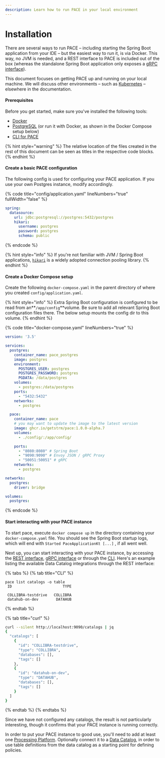 ```yaml
---
description: Learn how to run PACE in your local environment
---
```


# Installation

There are several ways to run PACE – including starting the Spring Boot application from your IDE – but the easiest way to run it, is via Docker. This way, no JVM is needed, and a REST interface to PACE is included out of the box (whereas the standalone Spring Boot application only exposes a [gRPC interface](https://grpc.io/)).

This document focuses on getting PACE up and running on your local machine. We will discuss other environments – such as [Kubernetes](kubernetes-deployment.md) – elsewhere in the documentation.

#### Prerequisites

Before you get started, make sure you've installed the following tools:

* [Docker](https://www.docker.com/)
* [PostgreSQL](https://www.postgresql.org/) (or run it with Docker, as shown in the Docker Compose setup below)
* [CLI for PACE](https://github.com/getstrm/cli)

{% hint style="warning" %}
The relative location of the files created in the rest of this document can be seen as titles in the respective code blocks.
{% endhint %}

#### Create a basic PACE configuration

The following config is used for configuring your PACE application. If you use your own Postgres instance, modify accordingly.

{% code title="config/application.yaml" lineNumbers="true" fullWidth="false" %}
```yaml
spring:
  datasource:
    url: jdbc:postgresql://postgres:5432/postgres
    hikari:
      username: postgres
      password: postgres
      schema: public
```
{% endcode %}

{% hint style="info" %}
If you're not familiar with JVM / Spring Boot applications, [`hikari`](https://github.com/brettwooldridge/HikariCP) is a widely adopted connection pooling library.
{% endhint %}

#### Create a Docker Compose setup

Create the following `docker-compose.yaml` in the parent directory of where you created `config/application.yaml`.

{% hint style="info" %}
Extra Spring Boot configuration is configured to be read from an\*\*`/app/config`\*\*volume. Be sure to add all relevant Spring Boot configuration files there. The below setup mounts the config dir to this volume.
{% endhint %}

{% code title="docker-compose.yaml" lineNumbers="true" %}
```yaml
version: '3.5'

services:
  postgres:
    container_name: pace_postgres
    image: postgres
    environment:
      POSTGRES_USER: postgres
      POSTGRES_PASSWORD: postgres
      PGDATA: /data/postgres
    volumes:
      - postgres:/data/postgres
    ports:
      - "5432:5432"
    networks:
      - postgres

  pace:
    container_name: pace
    # you may want to update the image to the latest version
    image: ghcr.io/getstrm/pace:1.0.0-alpha.7
    volumes:
      - ./config/:/app/config/

    ports:
      - "8080:8080" # Spring Boot
      - "9090:9090" # Envoy JSON / gRPC Proxy
      - "50051:50051" # gRPC
    networks:
      - postgres

networks:
  postgres:
    driver: bridge

volumes:
  postgres:

```
{% endcode %}

#### Start interacting with your PACE instance

To start pace, execute `docker compose up` in the directory containing your `docker-compose.yaml` file. You should see the Spring Boot startup logs, which will end with `Started PaceApplicationKt [...]` , if all went well.

Next up, you can start interacting with your PACE instance, by accessing the [REST interface](../reference/api-reference/rest.md), [gRPC interface](https://github.com/getstrm/pace/tree/alpha/protos) or through the [CLI](https://github.com/getstrm/cli). Here's an example listing the available Data Catalog integrations through the REST interface:

{% tabs %}
{% tab title="CLI" %}
```shell-session
pace list catalogs -o table
 ID                       TYPE

 COLLIBRA-testdrive   COLLIBRA
 datahub-on-dev        DATAHUB
```
{% endtab %}

{% tab title="curl" %}
```sh
curl --silent http://localhost:9090/catalogs | jq
{
  "catalogs": [
    {
      "id": "COLLIBRA-testdrive",
      "type": "COLLIBRA",
      "databases": [],
      "tags": []
    },
    {
      "id": "datahub-on-dev",
      "type": "DATAHUB",
      "databases": [],
      "tags": []
    }
  ]
}
```
{% endtab %}
{% endtabs %}

Since we have not configured any catalogs, the result is not particularly interesting, though it confirms that your PACE instance is running correctly.

In order to put your PACE instance to good use, you'll need to add at least one [Processing Platform](connect-a-processing-platform.md). Optionally connect it to a [Data Catalog](connect-a-data-catalog.md), in order to use table definitions from the data catalog as a starting point for defining policies.
